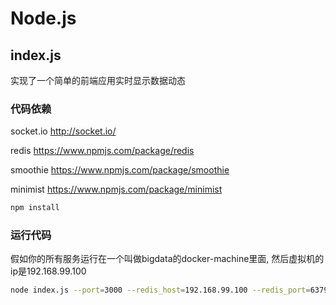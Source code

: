 # Node.js

## index.js
实现了一个简单的前端应用实时显示数据动态

### 代码依赖
socket.io       http://socket.io/

redis           https://www.npmjs.com/package/redis

smoothie        https://www.npmjs.com/package/smoothie

minimist        https://www.npmjs.com/package/minimist

```sh
npm install
```

### 运行代码
假如你的所有服务运行在一个叫做bigdata的docker-machine里面, 然后虚拟机的ip是192.168.99.100
```sh
node index.js --port=3000 --redis_host=192.168.99.100 --redis_port=6379 --subscribe_topic=average-stock-price
```
